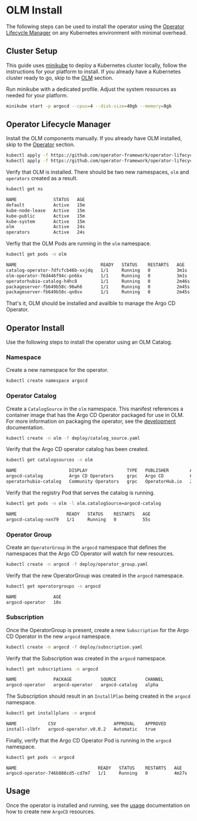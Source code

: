 # OLM Install

The following steps can be used to install the operator using the [Operator Lifecycle Manager][olm_home] on any Kubernetes 
environment with minimal overhead.

## Cluster Setup

This guide uses [minikube](https://minikube.sigs.k8s.io/) to deploy a Kubernetes cluster locally, follow the 
instructions for your platform to install. If you already have a Kubernetes cluster ready to go, skip to 
the [OLM](#operator-lifecycle-manager) section.

Run minikube with a dedicated profile. Adjust the system resources as needed for your platform. 

```bash
minikube start -p argocd --cpus=4 --disk-size=40gb --memory=8gb
```

## Operator Lifecycle Manager

Install the OLM components manually. If you already have OLM installed, skip to the [Operator](#operator-install) section.

```bash
kubectl apply -f https://github.com/operator-framework/operator-lifecycle-manager/releases/download/0.12.0/crds.yaml
kubectl apply -f https://github.com/operator-framework/operator-lifecycle-manager/releases/download/0.12.0/olm.yaml
```

Verify that OLM is installed. There should be two new namespaces, `olm` and `operators` created as a result.

```bash
kubectl get ns
```

```bash
NAME              STATUS   AGE
default           Active   15m
kube-node-lease   Active   15m
kube-public       Active   15m
kube-system       Active   15m
olm               Active   24s
operators         Active   24s
```

Verfiy that the OLM Pods are running in the `olm` namespace.

```bash
kubectl get pods -n olm
```

```bash
NAME                                READY   STATUS    RESTARTS   AGE
catalog-operator-7dfcfcb46b-xxjdq   1/1     Running   0          3m1s
olm-operator-76d446f94c-pn6kx       1/1     Running   0          3m1s
operatorhubio-catalog-h4hc8         1/1     Running   0          2m46s
packageserver-fb649b58c-96wh6       1/1     Running   0          2m45s
packageserver-fb649b58c-qn8vx       1/1     Running   0          2m45s
```

That's it, OLM should be installed and availble to manage the Argo CD Operator.

## Operator Install

Use the following steps to install the operator using an OLM Catalog.

### Namespace

Create a new namespace for the operator.

```bash
kubectl create namespace argocd
```

### Operator Catalog

Create a `CatalogSource` in the `olm` namespace. This manifest references a container image that has the Argo CD 
Operator packaged for use in OLM. For more information on packaging the operator, see the [development][docs_dev] documentation.

```bash
kubectl create -n olm -f deploy/catalog_source.yaml
```

Verify that the Argo CD operator catalog has been created.

```bash
kubectl get catalogsources -n olm
```

```bash
NAME                    DISPLAY               TYPE   PUBLISHER        AGE
argocd-catalog          Argo CD Operators     grpc   Argo CD          6s
operatorhubio-catalog   Community Operators   grpc   OperatorHub.io   25m
```

Verify that the registry Pod that serves the catalog is running.

```bash
kubectl get pods -n olm -l olm.catalogSource=argocd-catalog
```

```bash
NAME                   READY   STATUS    RESTARTS   AGE
argocd-catalog-nxn79   1/1     Running   0          55s
```

### Operator Group

Create an `OperatorGroup` in the `argocd` namespace that defines the namespaces that the Argo CD Operator will watch for 
new resources.

```bash
kubectl create -n argocd -f deploy/operator_group.yaml
```

Verify that the new OperatorGroup was created in the `argocd` namespace.

```bash
kubectl get operatorgroups -n argocd
```

```bash
NAME              AGE
argocd-operator   10s
```

### Subscription

Once the OperatorGroup is present, create a new `Subscription` for the Argo CD Operator in the new `argocd` namespace.

```bash
kubectl create -n argocd -f deploy/subscription.yaml
```

Verify that the Subscription was created in the `argocd` namespace.
```bash
kubectl get subscriptions -n argocd
```

```bash 
NAME              PACKAGE           SOURCE           CHANNEL
argocd-operator   argocd-operator   argocd-catalog   alpha
```

The Subscription should result in an `InstallPlan` being created in the `argocd` namespace.

```bash
kubectl get installplans -n argocd
```

```bash
NAME            CSV                      APPROVAL    APPROVED
install-slbfr   argocd-operator.v0.0.2   Automatic   true
```

Finally, verify that the Argo CD Operator Pod is running in the `argocd` namespace.

```bash
kubectl get pods -n argocd
```

```
NAME                               READY   STATUS    RESTARTS   AGE
argocd-operator-746b886cd5-cd7m7   1/1     Running   0          4m27s
```

## Usage 

Once the operator is installed and running, see the [usage][docs_usage] documentation on how to create new `ArgoCD` resources.

[docs_dev]:../development.md
[docs_usage]:../usage.md
[olm_home]:https://github.com/operator-framework/operator-lifecycle-manager
